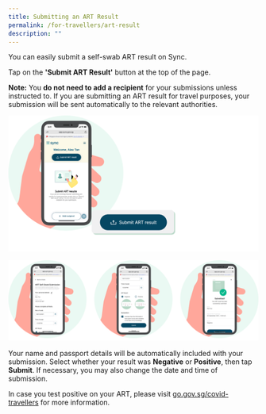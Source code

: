 ```yaml
---
title: Submitting an ART Result
permalink: /for-travellers/art-result
description: ""
---
```

You can easily submit a self-swab ART result on Sync. 

Tap on the **'Submit ART Result'** button at the top of the page.

**Note:** You **do not need to add a recipient** for your submissions unless instructed to. If you are submitting an ART result for travel purposes, your submission will be sent automatically to the relevant authorities.

![](/images/ART%20result_FINAL.png)

![](/images/ART%20result2_updated.svg)

Your name and passport details will be automatically included with your submission. Select whether your result was **Negative** or **Positive**, then tap **Submit**. If necessary, you may also change the date and time of submission.

In case you test positive on your ART, please visit [go.gov.sg/covid-travellers](https://go.gov.sg/covid-travellers) for more information.